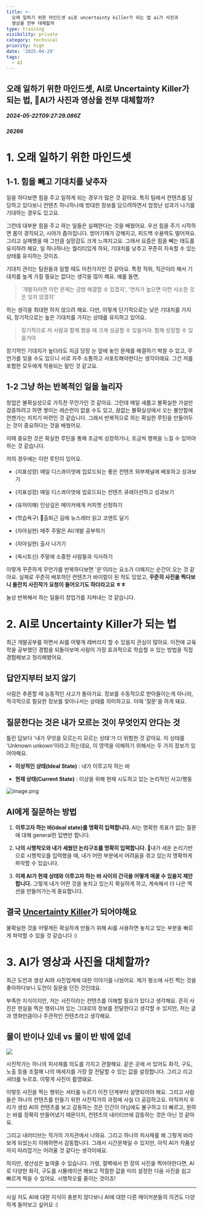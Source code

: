 ```yaml
---
title: >-
  오래 일하기 위한 마인드셋 ai로 uncertainty killer가 되는 법 ai가 사진과
  영상을 전부 대체할까
type: training
visibility: private
category: technical
priority: high
date: '2025-04-29'
tags:
  - AI
---
```

## 오래 일하기 위한 마인드셋, AI로 Uncertainty Killer가 되는 법, AI가 사진과 영상을 전부 대체할까?
##### 2024-05-22T09:27:29.086Z
##### 26266

<h1>1. 오래 일하기 위한 마인드셋</h1><h2>1-1. 힘을 빼고 기대치를 낮추자</h2><p>일을 하다보면 힘을 주고 일하게 되는 경우가 많은 것 같아요. 특히 팀에서 컨텐츠를 담당하고 있다보니 컨텐츠 하나하나에 방대한 정보를 담으려하면서 엄청난 성과가 나기를 기대하는 경우도 있고요.</p><p></p><p>그런데 대부분 힘을 주고 하는 일들은 실패한다는 것을 배웠어요. 우선 힘을 주기 시작하면 몸이 경직되고, 시야가 좁아집니다. 방어기재가 강해지고, 피드백 수용력도 떨어져요. 그리고 실패했을 때 그만큼 실망감도 크게 느껴지고요. 그래서 요즘은 힘을 빼는 태도를 유지하려 해요. 일 하나하나는 퀄리티있게 하되, 기대치를 낮추고 꾸준히 지속할 수 있는 상태를 유지하는 것이죠.</p><p></p><p>기대치 관리는 팀원들과 일할 때도 마찬가지인 것 같아요. 특정 직위, 직군이라 해서 기대치를 높게 가질 필요는 없다는 생각을 많이 해요. 예를 들면,</p><blockquote><p>'개발자라면 이런 문제는 금방 해결할 수 있겠지', '연차가 높으면 이런 사소한 것은 잊지 않겠지'</p></blockquote><p>하는 생각을 최대한 하지 않으려 해요. 다만, 이렇게 단기적으로는 낮은 기대치를 가지되, 장기적으로는 높은 기대치를 가지는 상태를 유지하고 있어요.</p><blockquote><p>장기적으로 저 사람과 함께 했을 때 크게 성공할 수 있을거야. 함께 성장할 수 있을거야</p></blockquote><p>장기적인 기대치가 높더라도 지금 당장 눈 앞에 놓인 문제를 해결하기 벅찰 수 있고, 무언가를 잊을 수도 있으니 서로 자주 소통하고 서포트해야한다는 생각이에요. 그건 저를 포함한 모두에게 적용되는 말인 것 같고요.</p><p></p><h2>1-2 그냥 하는 반복적인 일을 늘리자</h2><p>창업은 불확실성으로 가득찬 무언가인 것 같아요. 그런데 매일 새롭고 불확실한 가설만 검증하려고 하면 쌓이는 레슨런이 없을 수도 있고, 끊없는 불확실성에서 오는 불안함에 언젠가는 지치기 마련인 것 같습니다. 그래서 반복적으로 하는 확실한 루틴을 만들어두는 것이 중요하다는 것을 배웠어요.</p><p></p><p>이때 중요한 것은 확실한 루틴을 통해 조금씩 성장하거나, 조금씩 행복을 느낄 수 있어야하는 것 같습니다.</p><p>저의 경우에는 이런 루틴이 있어요.</p><ul class="list-disc"><li><p>(지표성장) 매일 디스콰이엇에 업로드되는 좋은 컨텐츠 외부채널에 배포하고 성과보기</p></li><li><p>(지표성장) 매일 디스콰이엇에 업로드되는 컨텐츠 큐레이션하고 성과보기</p></li><li><p>(유저이해) 인상깊은 메이커에게 커피챗 신청하기</p></li><li><p>(학습욕구) 출퇴근 길에 뉴스레터 읽고 코멘트 달기</p></li><li><p>(자아실현) 매주 주말은 AI/개발 공부하기</p></li><li><p>(자아실현) 출사 나가기</p></li><li><p>(옥시토신) 주말에 소중한 사람들과 식사하기</p></li></ul><p>이렇게 꾸준하게 무언가를 반복하다보면 '운'이라는 요소가 더해지는 순간이 오는 것 같아요. 실제로 꾸준히 배포하던 컨텐츠가 바이럴이 된 적도 있었고, <strong>꾸준히 사진을 찍다보니 돌잔치 사진작가 요청이 들어오기도 하더라고요 ㅎㅎ</strong></p><p></p><p>늘상 반복해서 하는 일들이 창업가를 지켜내는 것 같습니다.</p><p></p><p></p><h1>2. AI로 Uncertainty Killer가 되는 법</h1><p>최근 개발공부를 하면서 AI를 어떻게 레버리지 할 수 있을지 관심이 많아요. 이전에 교육학을 공부했던 경험을 되돌아보며 사람이 가장 효과적으로 학습할 수 있는 방법을 직접 경험해보고 정리해봤어요.</p><p></p><h2>답안지부터 보지 않기</h2><p>사람은 추론할 때 능동적인 사고가 돌아가요. 정보를 수동적으로 받아들이는게 아니라, 적극적으로 필요한 정보를 찾아나서는 상태를 의미하고요. 이때 '질문'을 하게 돼요.</p><p></p><h2>질문한다는 것은 내가 모르는 것이 무엇인지 안다는 것</h2><p>틀린 답보다 '내가 무엇을 모르는지 모르는 상태'가 더 위험한 것 같아요. 이 상태를 'Unknown unkown'이라고 하는데요, 이 영역을 이해하기 위해서는 두 가지 정보가 있어야해요.</p><ul class="list-disc"><li><p><strong>이상적인 상태(Ideal State)</strong> : 내가 이루고자 하는 바</p></li><li><p><strong>현재 상태(Current State)</strong> : 이상을 위해 현재 시도하고 있는 논리적인 사고/행동</p></li></ul><p><img src="https://media.disquiet.io/images/makerlog/037866d1e7751c0bd5809c6dd709841d570d09a64743dee3c57af6efa0e0df65" alt="image.png" title="image.png"></p><h2>AI에게 질문하는 방법</h2><ol class="list-decimal"><li><p><strong>이루고자 하는 바(ideal state)를 명확히 입력합니다. </strong>AI는 명확한 목표가 없는 질문에 대해 general한 답변만 합니다.</p></li><li><p><strong>나의 시행착오와 내가 세웠던 논리구조를 명확히 입력합니다. </strong>내가 세운 논리기반으로 시행착오를 입력했을 때, 내가 어떤 부분에서 어려움을 겪고 있는지 명확하게 파악할 수 있습니다.</p></li><li><p><strong>이제 AI가 현재 상태와 이루고자 하는 바 사이의 간극을 어떻게 매꿀 수 있을지 제안합니다.</strong> 그렇게 내가 어떤 것을 놓치고 있는지 확실하게 하고, 계속해서 더 나은 액션을 만들어가는게 중요합니다.</p></li></ol><p></p><h2>결국 <u>Uncertainty Killer</u>가 되어야해요</h2><p>불확실한 것을 어떻게든 확실하게 만들기 위해 AI를 사용하면 놓치고 있는 부분을 빠르게 파악할 수 있을 것 같습니다 :)</p><p></p><p></p><h1>3. AI가 영상과 사진을 대체할까?</h1><p>최근 도언과 생성 AI와 사진업계에 대한 이야기를 나눴어요. 제가 평소에 사진 찍는 것을 좋아하다보니 도언이 질문을 던진 것인데요.</p><p></p><p>부족한 지식이지만, 저는 사진이라는 컨텐츠를 이해할 필요가 있다고 생각해요. 흔히 사진은 현실을 찍은 행위니까 있는 그대로의 정보를 전달한다고 생각할 수 있지만, 저는 글과 영화만큼이나 주관적인 컨텐츠라고 생각해요.</p><p></p><h2>물이 반이나 있네 vs 물이 반 밖에 없네</h2><p><img src="https://substackcdn.com/image/fetch/w_1456,c_limit,f_auto,q_auto:good,fl_progressive:steep/https%3A%2F%2Fsubstack-post-media.s3.amazonaws.com%2Fpublic%2Fimages%2F0b425d9e-dd0a-4b59-989c-87365c7abba6_800x369.jpeg"></p><p>사진작가는 하나의 피사체를 의도를 가지고 관찰해요. 같은 곳에 서 있어도 화각, 구도, 노출 등을 조절해 나의 메세지를 가장 잘 전달할 수 있는 값을 설정합니다. 그리고 리고 셔터를 누르죠. 이렇게 사진이 촬영돼요.</p><p></p><p>이렇듯 사진을 찍는 행위는 셔터를 누르기 이전 단계부터 설명되어야 해요. 그리고 사람들은 하나의 컨텐츠를 만들기 위한 사진작가의 과정에 사실 더 공감하고요. 아직까지 우리가 생성 AI의 컨텐츠를 보고 감동하는 것은 인간이 아님에도 불구하고 더 빠르고, 원하는 바를 정확히 만들어냈기 때문이지, 컨텐츠의 내러티브에 감동하는 것은 아닌 것 같아요.</p><p></p><p>그리고 내러티브는 작가의 가치관에서 나와요. 그리고 하나의 피사체를 왜 그렇게 바라보게 되었는지 이해하면서 감동합니다. 그래서 시간문제일 수 있지만, 아직 AI가 작품성까지 따라잡기는 어려울 것 같다는 생각이에요.</p><p></p><p>하지만, 생산성은 높여줄 수 있습니다. 가령, 절벽에서 한 장의 사진을 찍어야한다면, AI로 다양한 화각, 구도를 시뮬레이션 해보고 적절한 값을 미리 설정한 다음 사진을 쉽고 빠르게 찍을 수 있어요. 시행착오를 줄이는 것이죠!</p><hr class="my-4 border-none bg-gray-300 h-[1px]"><p>사실 저도 AI에 대한 지식이 충분치 않다보니 AI에 대한 다른 메이커분들의 의견도 다양하게 들어보고 싶어요 :)</p>
